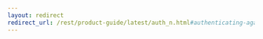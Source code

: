 ```yaml
---
layout: redirect
redirect_url: /rest/product-guide/latest/auth_n.html#authenticating-against-an-ldap-directory
---
```

